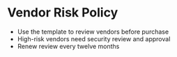 # Vendor Risk Policy
- Use the template to review vendors before purchase
- High-risk vendors need security review and approval
- Renew review every twelve months

